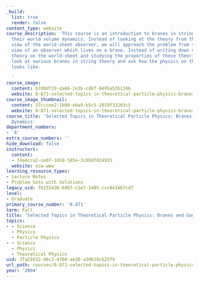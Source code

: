 ```yaml
---
_build:
  list: true
  render: false
content_type: website
course_description: 'This course is an introduction to branes in string theory and
  their world volume dynamics. Instead of looking at the theory from the point of
  view of the world-sheet observer, we will approach the problem from the point of
  view of an observer which lives on a brane. Instead of writing down conformal field
  theory on the world-sheet and studying the properties of these theories, we will
  look at various branes in string theory and ask how the physics on their world-volume
  looks like.

  '
course_image:
  content: b7d8df29-da66-2e3b-cd6f-9495a53b120b
  website: 8-871-selected-topics-in-theoretical-particle-physics-branes-and-gauge-theory-dynamics-fall-2004
course_image_thumbnail:
  content: 37cccee2-1b00-eba9-b5c5-2019f33203c5
  website: 8-871-selected-topics-in-theoretical-particle-physics-branes-and-gauge-theory-dynamics-fall-2004
course_title: 'Selected Topics in Theoretical Particle Physics: Branes and Gauge Theory
  Dynamics'
department_numbers:
- '8'
extra_course_numbers: ''
hide_download: false
instructors:
  content:
  - f4a4cca2-ce07-1010-585e-3c8b9f824935
  website: ocw-www
learning_resource_types:
- Lecture Notes
- Problem Sets with Solutions
legacy_uid: f6153430-6967-c1e7-1405-ccc841667cd7
level:
- Graduate
primary_course_number: '8.871'
term: Fall
title: 'Selected Topics in Theoretical Particle Physics: Branes and Gauge Theory Dynamics'
topics:
- - Science
  - Physics
  - Particle Physics
- - Science
  - Physics
  - Theoretical Physics
uid: 3fa21632-46c3-4760-ae20-a39b18c625f9
url_path: courses/8-871-selected-topics-in-theoretical-particle-physics-branes-and-gauge-theory-dynamics-fall-2004
year: '2004'
---
```

